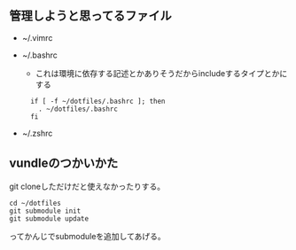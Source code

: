 ## 管理しようと思ってるファイル

* ~/.vimrc
* ~/.bashrc
  * これは環境に依存する記述とかありそうだからincludeするタイプとかにする

  ```:~/.bashrc
    if [ -f ~/dotfiles/.bashrc ]; then
      . ~/dotfiles/.bashrc
    fi
  ```

* ~/.zshrc

## vundleのつかいかた
git cloneしただけだと使えなかったりする。

```
cd ~/dotfiles
git submodule init
git submodule update
```

ってかんじでsubmoduleを追加してあげる。
